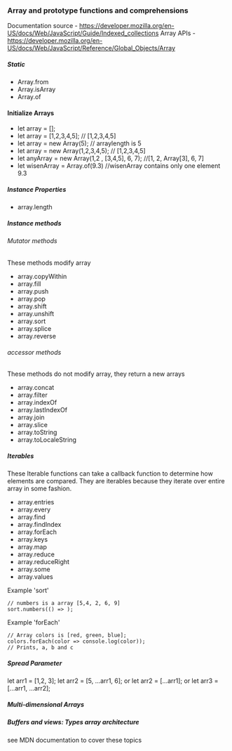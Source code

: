 
### Array and prototype functions and comprehensions
Documentation source - https://developer.mozilla.org/en-US/docs/Web/JavaScript/Guide/Indexed_collections
Array APIs - https://developer.mozilla.org/en-US/docs/Web/JavaScript/Reference/Global_Objects/Array


##### Static #####
* Array.from
* Array.isArray
* Array.of

#### Initialize Arrays
* let array = [];
* let array = [1,2,3,4,5];  // [1,2,3,4,5]
* let array = new Array(5); // arraylength is 5
* let array = new Array(1,2,3,4,5);  // [1,2,3,4,5]
* let anyArray = new Array(1,2 , [3,4,5], 6, 7);  //[1, 2, Array[3], 6, 7]
* let wisenArray = Array.of(9.3) //wisenArray contains only one element 9.3

##### Instance Properties #####
* array.length

##### Instance methods #####

###### Mutator methods ######
These methods modify array

* array.copyWithin
* array.fill
* array.push
* array.pop
* array.shift
* array.unshift
* array.sort
* array.splice
* array.reverse

###### accessor methods ######
These methods do not modify array, they return a new arrays

* array.concat
* array.filter
* array.indexOf
* array.lastIndexOf
* array.join
* array.slice
* array.toString
* array.toLocaleString

##### Iterables #####
These Iterable functions can take a callback function to determine how elements are compared. They are iterables because they iterate over entire array in some fashion.

* array.entries
* array.every
* array.find
* array.findIndex
* array.forEach
* array.keys
* array.map
* array.reduce
* array.reduceRight
* array.some
* array.values


Example 'sort'
````
// numbers is a array [5,4, 2, 6, 9]
sort.numbers(() => );

````

Example 'forEach'
````
// Array colors is [red, green, blue];
colors.forEach(color => console.log(color));
// Prints, a, b and c
````


##### Spread Parameter #####
let arr1 = [1,2, 3];
let arr2 = [5, ...arr1, 6];
or
let arr2 = [...arr1];
or
let arr3 =  [...arr1, ...arr2];

##### Multi-dimensional Arrays #####

##### Buffers and views: Types array architecture #####

see MDN documentation to cover these topics
